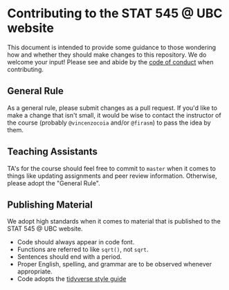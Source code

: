 # Contributing to the STAT 545 @ UBC website

This document is intended to provide some guidance to those wondering how and whether they should make changes to this repository. We do welcome your input! Please see and abide by the [code of conduct](https://github.com/STAT545-UBC/STAT545-home/blob/master/CODE_OF_CONDUCT.md) when contributing. 

## General Rule

As a general rule, please submit changes as a pull request. If you'd like to make a change that isn't small, it would be wise to contact the instructor of the course (probably `@vincenzocoia` and/or `@firasm`) to pass the idea by them.

## Teaching Assistants

TA's for the course should feel free to commit to `master` when it comes to things like updating assignments and peer review information. Otherwise, please adopt the "General Rule".

## Publishing Material

We adopt high standards when it comes to material that is published to the STAT 545 @ UBC website.

- Code should always appear in code font.
- Functions are referred to like `sqrt()`, not `sqrt`. 
- Sentences should end with a period.
- Proper English, spelling, and grammar are to be observed whenever appropriate. 
- Code adopts the [tidyverse style guide](https://style.tidyverse.org/)